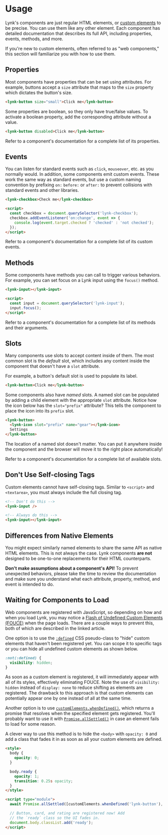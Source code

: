 # Usage

Lynk's components are just regular HTML elements, or [custom elements](https://developer.mozilla.org/en-US/docs/Web/Web_Components/Using_custom_elements) to be precise. You can use them like any other element. Each component has detailed documentation that describes its full API, including properties, events, methods, and more.

If you're new to custom elements, often referred to as "web components," this section will familiarize you with how to use them.

## Properties

Most components have properties that can be set using attributes. For example, buttons accept a `size` attribute that maps to the `size` property which dictates the button's size.

```html
<lynk-button size="small">Click me</lynk-button>
```

Some properties are boolean, so they only have true/false values. To activate a boolean property, add the corresponding attribute without a value.

```html
<lynk-button disabled>Click me</lynk-button>
```

Refer to a component's documentation for a complete list of its properties.

## Events

You can listen for standard events such as `click`, `mouseover`, etc. as you normally would. In addition, some components emit custom events. These work the same way as standard events, but use a custom naming convention by prefixing `on:` `before:` or `after:` to prevent collisions with standard events and other libraries.

```html
<lynk-checkbox>Check me</lynk-checkbox>

<script>
  const checkbox = document.querySelector('lynk-checkbox');
  checkbox.addEventListener('on:change', event => {
    console.log(event.target.checked ? 'checked' : 'not checked');
  });
</script>
```

Refer to a component's documentation for a complete list of its custom events.

## Methods

Some components have methods you can call to trigger various behaviors. For example, you can set focus on a Lynk input using the `focus()` method.

```html
<lynk-input></lynk-input>

<script>
  const input = document.querySelector('lynk-input');
  input.focus();
</script>
```

Refer to a component's documentation for a complete list of its methods and their arguments.

## Slots

Many components use slots to accept content inside of them. The most common slot is the _default_ slot, which includes any content inside the component that doesn't have a `slot` attribute.

For example, a button's default slot is used to populate its label.

```html
<lynk-button>Click me</lynk-button>
```

Some components also have _named_ slots. A named slot can be populated by adding a child element with the appropriate `slot` attribute. Notice how the icon below has the `slot="prefix"` attribute? This tells the component to place the icon into its `prefix` slot.

```html
<lynk-button>
  <lynk-icon slot="prefix" name="gear"></lynk-icon>
  Settings
</lynk-button>
```

The location of a named slot doesn't matter. You can put it anywhere inside the component and the browser will move it to the right place automatically!

Refer to a component's documentation for a complete list of available slots.

## Don't Use Self-closing Tags

Custom elements cannot have self-closing tags. Similar to `<script>` and `<textarea>`, you must always include the full closing tag.

```html
<!-- Don't do this -->
<lynk-input />

<!-- Always do this -->
<lynk-input></lynk-input>
```

## Differences from Native Elements

You might expect similarly named elements to share the same API as native HTML elements. This is not always the case. Lynk components **are not** designed to be one-to-one replacements for their HTML counterparts.

<lynk-alert type="warning" open><strong>Don't make assumptions about a component's API!</strong> To prevent unexpected behaviors, please take the time to review the documentation and make sure you understand what each attribute, property, method, and event is intended to do.</lynk-alert>

## Waiting for Components to Load

Web components are registered with JavaScript, so depending on how and when you load Lynk, you may notice a [Flash of Undefined Custom Elements (FOUCE)](https://www.abeautifulsite.net/posts/flash-of-undefined-custom-elements/) when the page loads. There are a couple ways to prevent this, both of which are described in the linked article.

One option is to use the [`:defined`](https://developer.mozilla.org/en-US/docs/Web/CSS/:defined) CSS pseudo-class to "hide" custom elements that haven't been registered yet. You can scope it to specific tags or you can hide all undefined custom elements as shown below.

```css
:not(:defined) {
  visibility: hidden;
}
```

As soon as a custom element is registered, it will immediately appear with all of its styles, effectively eliminating FOUCE. Note the use of `visibility: hidden` instead of `display: none` to reduce shifting as elements are registered. The drawback to this approach is that custom elements can potentially appear one by one instead of all at the same time.

Another option is to use [`customElements.whenDefined()`](https://developer.mozilla.org/en-US/docs/Web/API/CustomElementRegistry/whenDefined), which returns a promise that resolves when the specified element gets registered. You'll probably want to use it with [`Promise.allSettled()`](https://developer.mozilla.org/en-US/docs/Web/JavaScript/Reference/Global_Objects/Promise/allSettled) in case an element fails to load for some reason.

A clever way to use this method is to hide the `<body>` with `opacity: 0` and add a class that fades it in as soon as all your custom elements are defined.

```html
<style>
  body {
    opacity: 0;
  }

  body.ready {
    opacity: 1;
    transition: 0.25s opacity;
  }
</style>

<script type="module">
  await Promise.allSettled([customElements.whenDefined('lynk-button'), customElements.whenDefined('lynk-alert')]);

  // Button, card, and rating are registered now! Add
  // the `ready` class so the UI fades in.
  document.body.classList.add('ready');
</script>
```
